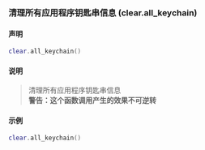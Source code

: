 ### 清理所有应用程序钥匙串信息 \(**clear\.all\_keychain**\)


#### 声明
```lua
clear.all_keychain()
```


#### 说明
> 清理所有应用程序钥匙串信息  
> **警告：这个函数调用产生的效果不可逆转**  


#### 示例  
```lua
clear.all_keychain()
```

